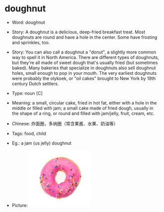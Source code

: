 # doughnut

- Word: doughnut
- Story: A doughnut is a delicious, deep-fried breakfast treat. Most doughnuts are round and have a hole in the center. Some have frosting and sprinkles, too.
- Story: You can also call a doughnut a "donut", a slightly more common way to spell it in North America. There are different types of doughnuts, but they're all made of sweet dough that's usually fried (but sometimes baked). Many bakeries that specialize in doughnuts also sell doughnut holes, small enough to pop in your mouth. The very earliest doughnuts were probably the olykoek, or "oil cakes" brought to New York by 19th century Dutch settlers.

- Type: noun [C]
- Meaning: a small, circular cake, fried in hot fat, either with a hole in the middle or filled with jam; a small cake made of fried dough, usually in the shape of a ring, or round and filled with jam/jelly, fruit, cream, etc.
- Chinese: 炸面圈，多纳圈（常含果酱、水果、奶油等）
- Tags: food, child
- Eg.: a jam (us jelly) doughnut
- Picture: ![doughnut](images/doughnut.jpg)

